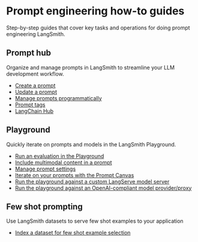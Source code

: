# Prompt engineering how-to guides

Step-by-step guides that cover key tasks and operations for doing prompt engineering LangSmith.

## Prompt hub

Organize and manage prompts in LangSmith to streamline your LLM development workflow.

- [Create a prompt](./how_to_guides/create_a_prompt)
- [Update a prompt](./how_to_guides/update_a_prompt)
- [Manage prompts programmatically](./how_to_guides/manage_prompts_programatically)
- [Prompt tags](./how_to_guides/prompt_tags)
- [LangChain Hub](./how_to_guides/langchain_hub)

## Playground

Quickly iterate on prompts and models in the LangSmith Playground.

- [Run an evaluation in the Playground](/evaluation?mode=ui)
- [Include multimodal content in a prompt](./how_to_guides/multimodal_content)
- [Manage prompt settings](./how_to_guides/managing_model_configurations)
- [Iterate on your prompts with the Prompt Canvas](./how_to_guides/prompt_canvas)
- [Run the playground against a custom LangServe model server](./how_to_guides/custom_endpoint)
- [Run the playground against an OpenAI-compliant model provider/proxy](./how_to_guides/custom_openai_compliant_model)

## Few shot prompting

Use LangSmith datasets to serve few shot examples to your application

- [Index a dataset for few shot example selection](../../evaluation/how_to_guides/index_datasets_for_dynamic_few_shot_example_selection)

